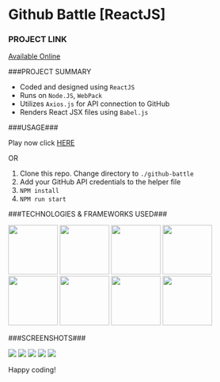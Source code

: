 # Github Battle [ReactJS]

### PROJECT LINK
[Available Online](http://baronkwan.github.io/assets/projects/github_battle)

###PROJECT SUMMARY

* Coded and designed using `ReactJS`
* Runs on `Node.JS`, `WebPack`
* Utilizes `Axios.js` for API connection to GitHub
* Renders React JSX files using `Babel.js`

###USAGE###

Play now click [HERE](http://baronkwan.github.io/assets/projects/github_battle)

OR

1. Clone this repo. Change directory to `./github-battle`
2. Add your GitHub API credentials to the helper file
3. `NPM install`
4. `NPM run start`

###TECHNOLOGIES & FRAMEWORKS USED###

<img src="http://baronkwan.github.io/assets/images/projects/logo/logo-react.png" width="100px">
<img src="http://baronkwan.github.io/assets/images/projects/logo/logo-babel.png" width="100px">
<img src="http://baronkwan.github.io/assets/images/projects/logo/logo-webpack.png" width="100px">
<img src="http://baronkwan.github.io/assets/images/projects/logo/logo-npm.png" width="100px">
<img src="http://baronkwan.github.io/assets/images/projects/logo/logo-css3.png" width="100px">
<img src="http://baronkwan.github.io/assets/images/projects/logo/logo-html5.png" width="100px">
<img src="http://baronkwan.github.io/assets/images/projects/logo/logo-javascript.png" width="100px">
<img src="http://baronkwan.github.io/assets/images/projects/logo/logo-json-api.png" width="100px">

###SCREENSHOTS###

<img src="http://baronkwan.github.io/assets/images/projects/screenshots/github_battle-1.png" />

<img src="http://baronkwan.github.io/assets/images/projects/screenshots/github_battle-2.png" />

<img src="http://baronkwan.github.io/assets/images/projects/screenshots/github_battle-3.png" />

<img src="http://baronkwan.github.io/assets/images/projects/screenshots/github_battle-4.png" />

<img src="http://baronkwan.github.io/assets/images/projects/screenshots/github_battle-5.png" />

Happy coding!
